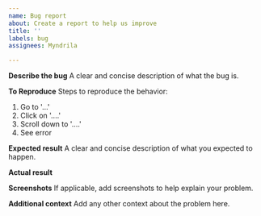 ```yaml
---
name: Bug report
about: Create a report to help us improve
title: ''
labels: bug
assignees: Myndrila

---
```


**Describe the bug**
A clear and concise description of what the bug is.

**To Reproduce**
Steps to reproduce the behavior:
1. Go to '...'
2. Click on '....'
3. Scroll down to '....'
4. See error

**Expected result**
A clear and concise description of what you expected to happen.

**Actual result**

**Screenshots**
If applicable, add screenshots to help explain your problem.

**Additional context**
Add any other context about the problem here.
